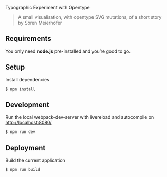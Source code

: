 Typographic Experiment with Opentype

>  A small visualisation, with opentype SVG mutations, of a short story by Sören Meierhofer

## Requirements
You only need <b>node.js</b> pre-installed and you’re good to go.

## Setup
Install dependencies
```sh
$ npm install
```

## Development
Run the local webpack-dev-server with livereload and autocompile on [http://localhost:8080/](http://localhost:8080/)
```sh
$ npm run dev
```
## Deployment
Build the current application
```sh
$ npm run build
```
